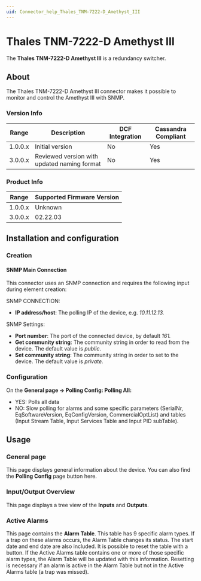 ```yaml
---
uid: Connector_help_Thales_TNM-7222-D_Amethyst_III
---
```


# Thales TNM-7222-D Amethyst III

The **Thales TNM-7222-D Amethyst III** is a redundancy switcher.

## About

The Thales TNM-7222-D Amethyst III connector makes it possible to monitor and control the Amethyst III with SNMP.

### Version Info

| **Range** | **Description**                             | **DCF Integration** | **Cassandra Compliant** |
|------------------|---------------------------------------------|---------------------|-------------------------|
| 1.0.0.x          | Initial version                             | No                  | Yes                     |
| 3.0.0.x          | Reviewed version with updated naming format | No                  | Yes                     |

### Product Info

| Range | Supported Firmware Version |
|------------------|-----------------------------|
| 1.0.0.x          | Unknown                     |
| 3.0.0.x          | 02.22.03                    |

## Installation and configuration

### Creation

#### SNMP Main Connection

This connector uses an SNMP connection and requires the following input during element creation:

SNMP CONNECTION:

- **IP address/host**: The polling IP of the device, e.g. *10.11.12.13.*

SNMP Settings:

- **Port number**: The port of the connected device, by default *161.*
- **Get community string**: The community string in order to read from the device. The default value is *public*.
- **Set community string**: The community string in order to set to the device. The default value is *private.*

### Configuration

On the **General page -\> Polling Config: Polling All:**

- YES: Polls all data
- NO: Slow polling for alarms and some specific parameters (SerialNr, EqSoftwareVersion, EqConfigVersion, CommercialOptList) and tables (Input Stream Table, Input Services Table and Input PID subTable).

## Usage

### General page

This page displays general information about the device. You can also find the **Polling Config** page button here.

### Input/Output Overview

This page displays a tree view of the **Inputs** and **Outputs**.

### Active Alarms

This page contains the **Alarm Table**. This table has 9 specific alarm types. If a trap on these alarms occurs, the Alarm Table changes its status. The start date and end date are also included. It is possible to reset the table with a button. If the Active Alarms table contains one or more of those specific alarm types, the Alarm Table will be updated with this information. Resetting is necessary if an alarm is active in the Alarm Table but not in the Active Alarms table (a trap was missed).
